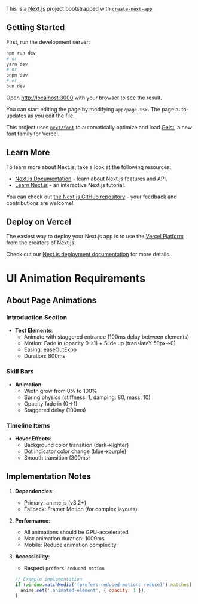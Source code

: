 This is a [Next.js](https://nextjs.org) project bootstrapped with [`create-next-app`](https://nextjs.org/docs/app/api-reference/cli/create-next-app).

## Getting Started

First, run the development server:

```bash
npm run dev
# or
yarn dev
# or
pnpm dev
# or
bun dev
```

Open [http://localhost:3000](http://localhost:3000) with your browser to see the result.

You can start editing the page by modifying `app/page.tsx`. The page auto-updates as you edit the file.

This project uses [`next/font`](https://nextjs.org/docs/app/building-your-application/optimizing/fonts) to automatically optimize and load [Geist](https://vercel.com/font), a new font family for Vercel.

## Learn More

To learn more about Next.js, take a look at the following resources:

- [Next.js Documentation](https://nextjs.org/docs) - learn about Next.js features and API.
- [Learn Next.js](https://nextjs.org/learn) - an interactive Next.js tutorial.

You can check out [the Next.js GitHub repository](https://github.com/vercel/next.js) - your feedback and contributions are welcome!

## Deploy on Vercel

The easiest way to deploy your Next.js app is to use the [Vercel Platform](https://vercel.com/new?utm_medium=default-template&filter=next.js&utm_source=create-next-app&utm_campaign=create-next-app-readme) from the creators of Next.js.

Check out our [Next.js deployment documentation](https://nextjs.org/docs/app/building-your-application/deploying) for more details.


# UI Animation Requirements

## About Page Animations

### Introduction Section
- **Text Elements**:
  - Animate with staggered entrance (100ms delay between elements)
  - Motion: Fade in (opacity 0→1) + Slide up (translateY 50px→0)
  - Easing: easeOutExpo
  - Duration: 800ms

### Skill Bars
- **Animation**:
  - Width grow from 0% to 100% 
  - Spring physics (stiffness: 1, damping: 80, mass: 10)
  - Opacity fade in (0→1)
  - Staggered delay (100ms)

### Timeline Items
- **Hover Effects**:
  - Background color transition (dark→lighter)
  - Dot indicator color change (blue→purple)
  - Smooth transition (300ms)

## Implementation Notes

1. **Dependencies**:
   - Primary: anime.js (v3.2+)
   - Fallback: Framer Motion (for complex layouts)

2. **Performance**:
   - All animations should be GPU-accelerated
   - Max animation duration: 1000ms
   - Mobile: Reduce animation complexity

3. **Accessibility**:
   - Respect `prefers-reduced-motion`
   ```js
   // Example implementation
   if (window.matchMedia('(prefers-reduced-motion: reduce)').matches) {
     anime.set('.animated-element', { opacity: 1 });
   }